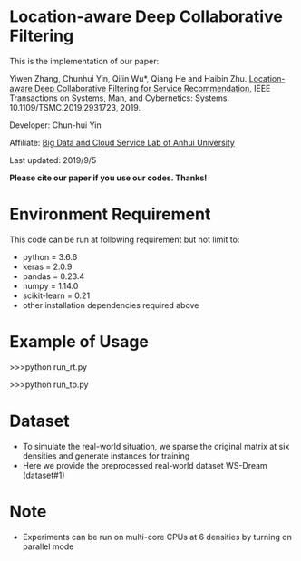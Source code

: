 
# Location-aware Deep Collaborative Filtering

This is the implementation of our paper:

Yiwen Zhang, Chunhui Yin, Qilin Wu*, Qiang He and Haibin Zhu. [Location-aware Deep Collaborative Filtering for Service Recommendation](https://ieeexplore.ieee.org/document/8805172), IEEE Transactions on Systems, Man, and Cybernetics: Systems. 10.1109/TSMC.2019.2931723, 2019.

Developer: Chun-hui Yin

Affiliate: [Big Data and Cloud Service Lab of Anhui University](http://bigdata.ahu.edu.cn)

Last updated: 2019/9/5

**Please cite our paper if you use our codes. Thanks!** 

# Environment Requirement

This code can be run at following requirement but not limit to:
- python = 3.6.6
- keras = 2.0.9
- pandas = 0.23.4
- numpy = 1.14.0
- scikit-learn = 0.21
- other installation dependencies required above

# Example of Usage

&gt;&gt;&gt;python run_rt.py

&gt;&gt;&gt;python run_tp.py

# Dataset

- To simulate the real-world situation, we sparse the original matrix at six densities and generate instances for training
- Here we provide the preprocessed real-world dataset WS-Dream (dataset#1)

# Note

- Experiments can be run on multi-core CPUs at 6 densities by turning on parallel mode
